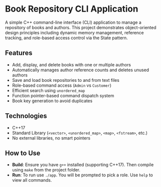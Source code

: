 # Book Repository CLI Application

A simple C++ command-line interface (CLI) application to manage a repository of books and authors. This project demonstrates object-oriented design principles including dynamic memory management, reference tracking, and role-based access control via the State pattern.

## Features

- Add, display, and delete books with one or multiple authors
- Automatically manages author reference counts and deletes unused authors
- Save and load book repositories to and from text files
- Role-based command access (`Admin` vs `Customer`)
- Efficient search using `unordered_map`
- Function pointer-based command dispatch system
- Book key generation to avoid duplicates

## Technologies

- C++17
- Standard Library (`<vector>`, `<unordered_map>`, `<map>`, `<fstream>`, etc.)
- No external libraries, no smart pointers

## How to Use

- **Build**: Ensure you have `g++` installed (supporting C++17). Then compile using ``make`` from the project folder.
- **Run**: To run use ``./app``. You will be prompted to pick a role. Use ``help`` to view all commands.
